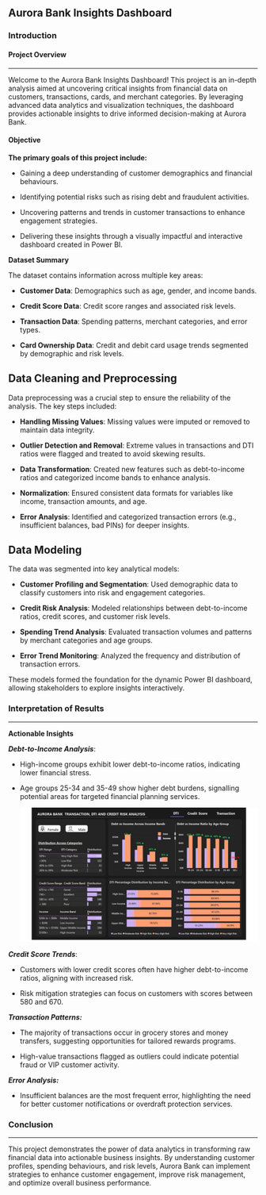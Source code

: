 ## Aurora Bank Insights Dashboard

### Introduction

#### Project Overview
---
Welcome to the Aurora Bank Insights Dashboard! This project is an in-depth analysis aimed at uncovering critical insights from financial data on customers, transactions, cards, and merchant categories. By leveraging advanced data analytics and visualization techniques, the dashboard provides actionable insights to drive informed decision-making at Aurora Bank.

#### Objective

**The primary goals of this project include:**

- Gaining a deep understanding of customer demographics and financial behaviours.

- Identifying potential risks such as rising debt and fraudulent activities.

- Uncovering patterns and trends in customer transactions to enhance engagement strategies.

- Delivering these insights through a visually impactful and interactive dashboard created in Power BI.

**Dataset Summary**

The dataset contains information across multiple key areas:

- **Customer Data**: Demographics such as age, gender, and income bands.

- **Credit Score Data**: Credit score ranges and associated risk levels.

- **Transaction Data**: Spending patterns, merchant categories, and error types.

- **Card Ownership Data**: Credit and debit card usage trends segmented by demographic and risk levels.

**Data Cleaning and Preprocessing**
---

Data preprocessing was a crucial step to ensure the reliability of the analysis. The key steps included:

- **Handling Missing Values**: Missing values were imputed or removed to maintain data integrity.

- **Outlier Detection and Removal**: Extreme values in transactions and DTI ratios were flagged and treated to avoid skewing results.

- **Data Transformation**: Created new features such as debt-to-income ratios and categorized income bands to enhance analysis.

- **Normalization**: Ensured consistent data formats for variables like income, transaction amounts, and age.

- **Error Analysis**: Identified and categorized transaction errors (e.g., insufficient balances, bad PINs) for deeper insights.

**Data Modeling**
---

The data was segmented into key analytical models:

- **Customer Profiling and Segmentation**: Used demographic data to classify customers into risk and engagement categories.

- **Credit Risk Analysis**: Modeled relationships between debt-to-income ratios, credit scores, and customer risk levels.

- **Spending Trend Analysis**: Evaluated transaction volumes and patterns by merchant categories and age groups.

- **Error Trend Monitoring**: Analyzed the frequency and distribution of transaction errors.

These models formed the foundation for the dynamic Power BI dashboard, allowing stakeholders to explore insights interactively.

### Interpretation of Results
---

**Actionable Insights**

***Debt-to-Income Analysis***:

- High-income groups exhibit lower debt-to-income ratios, indicating lower financial stress.

- Age groups 25-34 and 35-49 show higher debt burdens, signalling potential areas for targeted financial planning services.

  ![](https://github.com/Goldtope1/Aurora-Bank-Dashboard/blob/main/Slide1.JPG)

***Credit Score Trends***:

- Customers with lower credit scores often have higher debt-to-income ratios, aligning with increased risk.

- Risk mitigation strategies can focus on customers with scores between 580 and 670.
![]()

***Transaction Patterns:***

- The majority of transactions occur in grocery stores and money transfers, suggesting opportunities for tailored rewards programs.

- High-value transactions flagged as outliers could indicate potential fraud or VIP customer activity.

***Error Analysis:***

- Insufficient balances are the most frequent error, highlighting the need for better customer notifications or overdraft protection services.

### Conclusion
---

This project demonstrates the power of data analytics in transforming raw financial data into actionable business insights. By understanding customer profiles, spending behaviours, and risk levels, Aurora Bank can implement strategies to enhance customer engagement, improve risk management, and optimize overall business performance.

